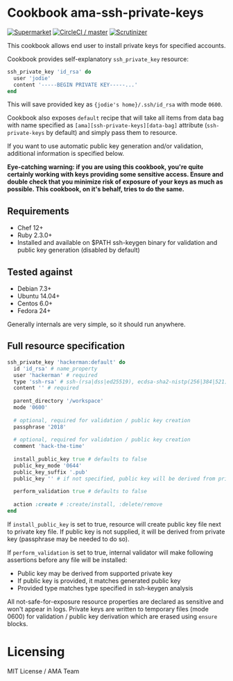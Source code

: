 # Cookbook ama-ssh-private-keys

[![Supermarket](https://img.shields.io/cookbook/v/ama-ssh-private-keys.svg?style=flat-square)](https://supermarket.chef.io/cookbooks/ama-ssh-private-keys)
[![CircleCI / master](https://img.shields.io/circleci/project/github/ama-team/cookbook-ssh-private-keys/master.svg?style=flat-square)](https://circleci.com/gh/ama-team/cookbook-ssh-private-keys/tree/master)
[![Scrutinizer](https://img.shields.io/scrutinizer/g/ama-team/cookbook-ssh-private-keys.svg?style=flat-square)](https://scrutinizer-ci.com/g/ama-team/cookbook-ssh-private-keys/)

This cookbook allows end user to install private keys for specified 
accounts.

Cookbook provides self-explanatory `ssh_private_key` resource:
 
```ruby
ssh_private_key 'id_rsa' do
  user 'jodie'
  content '-----BEGIN PRIVATE KEY-----...'
end
```

This will save provided key as `{jodie's home}/.ssh/id_rsa` with mode 
`0600`.

Cookbook also exposes `default` recipe that will take all items from
data bag with name specified as `[ama][ssh-private-keys][data-bag]`
attribute (`ssh-private-keys` by default) and simply pass them to 
resource.

If you want to use automatic public key generation and/or validation,
additional information is specified below.

**Eye-catching warning: if you are using this cookbook, you're
quite certainly working with keys providing some sensitive access. 
Ensure and double check that you minimize risk of exposure of your 
keys as much as possible. This cookbook, on it's behalf, tries to do
the same.**

## Requirements

- Chef 12+
- Ruby 2.3.0+
- Installed and available on $PATH ssh-keygen binary for validation
and public key generation (disabled by default)

## Tested against

- Debian 7.3+
- Ubuntu 14.04+
- Centos 6.0+
- Fedora 24+

Generally internals are very simple, so it should run anywhere.

## Full resource specification

```ruby
ssh_private_key 'hackerman:default' do
  id 'id_rsa' # name_property
  user 'hackerman' # required
  type 'ssh-rsa' # ssh-(rsa|dss|ed25519), ecdsa-sha2-nistp(256|384|521)
  content '' # required
  
  parent_directory '/workspace'
  mode '0600'
  
  # optional, required for validation / public key creation
  passphrase '2018' 
  
  # optional, required for validation / public key creation
  comment 'hack-the-time'
  
  install_public_key true # defaults to false
  public_key_mode '0644'
  public_key_suffix '.pub'
  public_key '' # if not specified, public key will be derived from private key
  
  perform_validation true # defaults to false
  
  action :create # :create/install, :delete/remove
end
```

If `install_public_key` is set to true, resource will create public key
file next to private key file. If public key is not supplied, it will 
be derived from private key (passphrase may be needed to do so).

If `perform_validation` is set to true, internal validator will make
following assertions before any file will be installed:

- Public key may be derived from supported private key
- If public key is provided, it matches generated public key
- Provided type matches type specified in ssh-keygen analysis

All not-safe-for-exposure resource properties are declared as sensitive
and won't appear in logs. Private keys are written to temporary files 
(mode 0600) for validation / public key derivation which are erased
using `ensure` blocks.

# Licensing

MIT License / AMA Team
